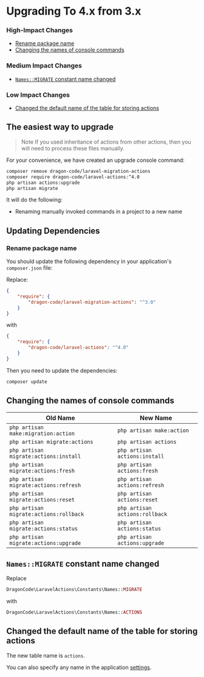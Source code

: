 # Upgrading To 4.x from 3.x

### High-Impact Changes

- [Rename package name](#rename-package-name)
- [Changing the names of console commands](#changing-the-names-of-console-commands)

### Medium Impact Changes

- [`Names::MIGRATE` constant name changed](#names-migrate-constant-name-changed)

### Low Impact Changes

- [Changed the default name of the table for storing actions](#changed-the-default-name-of-the-table-for-storing-actions)

## The easiest way to upgrade

> Note
> If you used inheritance of actions from other actions, then you will need to process these files manually.

For your convenience, we have created an upgrade console command:

```bash
composer remove dragon-code/laravel-migration-actions
composer require dragon-code/laravel-actions:^4.0
php artisan actions:upgrade
php artisan migrate
```

It will do the following:

- Renaming manually invoked commands in a project to a new name

## Updating Dependencies

### Rename package name

You should update the following dependency in your application's `composer.json` file:

Replace:

```json
{
    "require": {
        "dragon-code/laravel-migration-actions": "^3.0"
    }
}
```

with

```json
{
    "require": {
        "dragon-code/laravel-actions": "^4.0"
    }
}
```

Then you need to update the dependencies:

```bash
composer update
```

## Changing the names of console commands

| Old Name                               | New Name                       |
|----------------------------------------|--------------------------------|
| `php artisan make:migration:action`    | `php artisan make:action`      |
| `php artisan migrate:actions`          | `php artisan actions`          |
| `php artisan migrate:actions:install`  | `php artisan actions:install`  |
| `php artisan migrate:actions:fresh`    | `php artisan actions:fresh`    |
| `php artisan migrate:actions:refresh`  | `php artisan actions:refresh`  |
| `php artisan migrate:actions:reset`    | `php artisan actions:reset`    |
| `php artisan migrate:actions:rollback` | `php artisan actions:rollback` |
| `php artisan migrate:actions:status`   | `php artisan actions:status`   |
| `php artisan migrate:actions:upgrade`  | `php artisan actions:upgrade`  |

## `Names::MIGRATE` constant name changed

Replace

```php
DragonCode\LaravelActions\Constants\Names::MIGRATE
```

with

```php
DragonCode\LaravelActions\Constants\Names::ACTIONS
```

## Changed the default name of the table for storing actions

The new table name is `actions`.

You can also specify any name in the
application [settings](https://github.com/TheDragonCode/laravel-actions/blob/main/config/actions.php).
